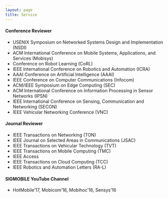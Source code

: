 ```yaml
---
layout: page
title: Service
---
```


#### Conference Reviewer
* USENIX Symposium on Networked Systems Design and Implementation (NSDI)
* ACM International Conference on Mobile Systems, Applications, and Services (Mobisys)
* Conference on Robot Learning (CoRL)
* IEEE International Conference on Robotics and Automation (ICRA)
* AAAI Conference on Artificial Intelligence (AAAI)
* IEEE Conference on Computer Communications (Infocom)
* ACM/IEEE Symposium on Edge Computing (SEC)
* ACM International Conference on Information Processing in Sensor Networks (IPSN)
* IEEE International Conference on Sensing, Communication and Networking (SECON)
* IEEE Vehicular Networking Conference (VNC)

#### Journal Reviewer
* IEEE Transactions on Networking (TON)
* IEEE Journal on Selected Areas in Communications (JSAC)
* IEEE Transactions on Vehicular Technology (TVT)
* IEEE Transactions on Mobile Computing (TMC)
* IEEE Access
* IEEE Transactions on Cloud Computing (TCC)
* IEEE Robotics and Automation Letters (RA-L)

#### SIGMOBILE YouTube Channel
* HotMobile’17, Mobicom’16, Mobihoc’16, Sensys’16